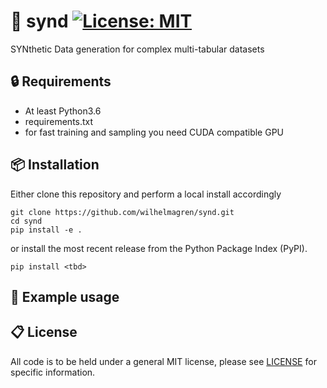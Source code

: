 # 🤖 synd [![License: MIT](https://img.shields.io/badge/License-MIT-yellow.svg)](https://opensource.org/licenses/MIT)
SYNthetic Data generation for complex multi-tabular datasets 

## 🔒 Requirements
- At least Python3.6 
- requirements.txt
- for fast training and sampling you need CUDA compatible GPU

## 📦 Installation
Either clone this repository and perform a local install accordingly
```
git clone https://github.com/wilhelmagren/synd.git
cd synd
pip install -e .
```
or install the most recent release from the Python Package Index (PyPI).
```
pip install <tbd>
```

## 🚀 Example usage

## 📋 License
All code is to be held under a general MIT license, please see [LICENSE](https://github.com/wilhelmagren/synd/blob/fa06666402cfa0aa05846c9513aff19fc720a8f1/LICENSE) for specific information.
